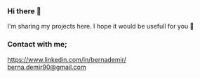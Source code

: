 ### Hi there 👋

I'm sharing my projects here. 
I hope it would be usefull for you 🤩

### Contact with me;
https://www.linkedin.com/in/bernademir/ </br>
berna.demir90@gmail.com
